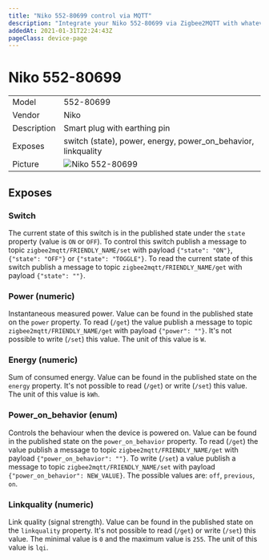```yaml
---
title: "Niko 552-80699 control via MQTT"
description: "Integrate your Niko 552-80699 via Zigbee2MQTT with whatever smart home infrastructure you are using without the vendors bridge or gateway."
addedAt: 2021-01-31T22:24:43Z
pageClass: device-page
---
```


<!-- !!!! -->
<!-- ATTENTION: This file is auto-generated through docgen! -->
<!-- You can only edit the "Notes"-Section between the two comment lines "Notes BEGIN" and "Notes END". -->
<!-- Do not use h1 or h2 heading within "## Notes"-Section. -->
<!-- !!!! -->

# Niko 552-80699

|     |     |
|-----|-----|
| Model | 552-80699  |
| Vendor  | Niko  |
| Description | Smart plug with earthing pin |
| Exposes | switch (state), power, energy, power_on_behavior, linkquality |
| Picture | ![Niko 552-80699](https://www.zigbee2mqtt.io/images/devices/552-80699.jpg) |


<!-- Notes BEGIN: You can edit here. Add "## Notes" headline if not already present. -->



<!-- Notes END: Do not edit below this line -->

## Exposes

### Switch 
The current state of this switch is in the published state under the `state` property (value is `ON` or `OFF`).
To control this switch publish a message to topic `zigbee2mqtt/FRIENDLY_NAME/set` with payload `{"state": "ON"}`, `{"state": "OFF"}` or `{"state": "TOGGLE"}`.
To read the current state of this switch publish a message to topic `zigbee2mqtt/FRIENDLY_NAME/get` with payload `{"state": ""}`.

### Power (numeric)
Instantaneous measured power.
Value can be found in the published state on the `power` property.
To read (`/get`) the value publish a message to topic `zigbee2mqtt/FRIENDLY_NAME/get` with payload `{"power": ""}`.
It's not possible to write (`/set`) this value.
The unit of this value is `W`.

### Energy (numeric)
Sum of consumed energy.
Value can be found in the published state on the `energy` property.
It's not possible to read (`/get`) or write (`/set`) this value.
The unit of this value is `kWh`.

### Power_on_behavior (enum)
Controls the behaviour when the device is powered on.
Value can be found in the published state on the `power_on_behavior` property.
To read (`/get`) the value publish a message to topic `zigbee2mqtt/FRIENDLY_NAME/get` with payload `{"power_on_behavior": ""}`.
To write (`/set`) a value publish a message to topic `zigbee2mqtt/FRIENDLY_NAME/set` with payload `{"power_on_behavior": NEW_VALUE}`.
The possible values are: `off`, `previous`, `on`.

### Linkquality (numeric)
Link quality (signal strength).
Value can be found in the published state on the `linkquality` property.
It's not possible to read (`/get`) or write (`/set`) this value.
The minimal value is `0` and the maximum value is `255`.
The unit of this value is `lqi`.

